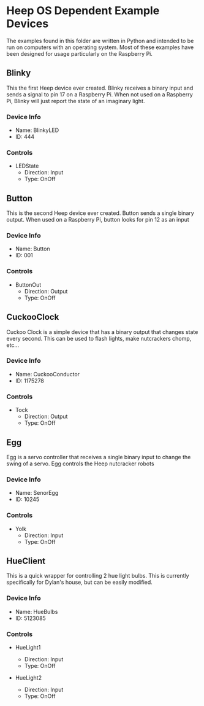 # Heep OS Dependent Example Devices

The examples found in this folder are written in Python and intended to be run on computers with an operating system. Most of these examples have been designed for usage particularly on the Raspberry Pi.

## Blinky

This the first Heep device ever created. Blinky receives a binary input and sends a signal to pin 17 on a Raspberry Pi. When not used on a Raspberry Pi, Blinky will just report the state of an imaginary light.

### Device Info

* Name: BlinkyLED
* ID: 444

### Controls

* LEDState
	* Direction: Input
	* Type: OnOff





## Button

This is the second Heep device ever created. Button sends a single binary output. When used on a Raspberry Pi, button looks for pin 12 as an input

### Device Info

* Name: Button
* ID: 001

### Controls

* ButtonOut
	* Direction: Output
	* Type: OnOff




## CuckooClock

Cuckoo Clock is a simple device that has a binary output that changes state every second. This can be used to flash lights, make nutcrackers chomp, etc...

### Device Info

* Name: CuckooConductor
* ID: 1175278

### Controls

* Tock
	* Direction: Output
	* Type: OnOff




## Egg

Egg is a servo controller that receives a single binary input to change the swing of a servo. Egg controls the Heep nutcracker robots

### Device Info

* Name: SenorEgg
* ID: 10245

### Controls

* Yolk
	* Direction: Input
	* Type: OnOff

## HueClient

This is a quick wrapper for controlling 2 hue light bulbs. This is currently specifically for Dylan's house, but can be easily modified.

### Device Info

* Name: HueBulbs
* ID: 5123085

### Controls

* HueLight1
	* Direction: Input
	* Type: OnOff

* HueLight2
	* Direction: Input
	* Type: OnOff